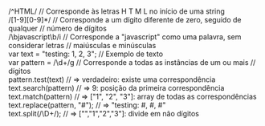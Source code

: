 <br>/^HTML/ // Corresponde às letras H T M L no início de uma string
<br>/[1-9][0-9]*/ // Corresponde a um dígito diferente de zero, seguido de qualquer
// número de dígitos
<br>/\bjavascript\b/i // Corresponde a "javascript" como uma palavra, sem considerar letras
// maiúsculas e minúsculas
<br>var text = "testing: 1, 2, 3"; // Exemplo de texto
<br>var pattern = /\d+/g // Corresponde a todas as instâncias de um ou mais
// dígitos
<br>pattern.test(text) // => verdadeiro: existe uma correspondência
<br>text.search(pattern) // => 9: posição da primeira correspondência
<br>text.match(pattern) // => ["1", "2", "3"]: array de todas as correspondências
<br>text.replace(pattern, "#"); // => "testing: #, #, #"
<br>text.split(/\D+/); // => ["","1","2","3"]: divide em não dígitos
